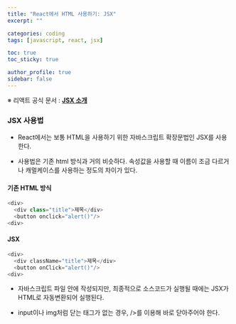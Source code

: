```yaml
---
title: "React에서 HTML 사용하기: JSX"
excerpt: ""

categories: coding
tags: [javascript, react, jsx]

toc: true
toc_sticky: true

author_profile: true
sidebar: false
---
```

※ 리액트 공식 문서 : [**JSX 소개**](https://ko.reactjs.org/docs/introducing-jsx.html)
### JSX 사용법

- React에서는 보통 HTML을 사용하기 위한 자바스크립트 확장문법인 JSX를 사용한다.

- 사용법은 기존 html 방식과 거의 비슷하다. 속성값을 사용할 때 이름이 조금 다르거나 캐멀케이스를 사용하는 정도의 차이가 있다.

#### 기존 HTML 방식

```javascript
<div>
  <div class="title">제목</div>
  <button onclick="alert()"/>
<div>
```

#### JSX

```javascript
<div>
  <div className="title">제목</div>
  <button onClick="alert()"/>
<div>
```

- 자바스크립트 파일 안에 작성되지만, 최종적으로 소스코드가 실행될 때에는 JSX가 HTML로 자동변환되어 실행된다.

- input이나 img처럼 닫는 태그가 없는 경우, />를 이용해 바로 닫아주어야 한다.